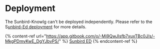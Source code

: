 # Deployment

The Sunbird-Knowlg can't be deployed independently. Please refer to the S[unbird-Ed deployment](https://app.gitbook.com/s/-MkgPDmvKwE\_DgYJbvPS/use/prerequisites-for-your-own-sunbird-ed-instance) for more details.

{% content-ref url="https://app.gitbook.com/o/-Mi9QwJlsfb7xuxTBc0J/s/-MkgPDmvKwE_DgYJbvPS/" %}
[Sunbird ED](https://app.gitbook.com/o/-Mi9QwJlsfb7xuxTBc0J/s/-MkgPDmvKwE\_DgYJbvPS/)
{% endcontent-ref %}
